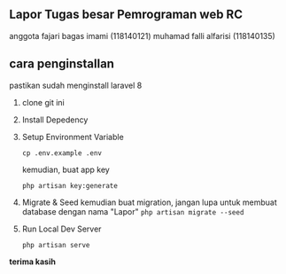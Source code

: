 ## Lapor Tugas besar Pemrograman web RC

anggota 
fajari bagas imami (118140121)
muhamad falli alfarisi (118140135)


## cara penginstallan

pastikan sudah menginstall laravel 8 
 1. clone git ini 
 2. Install Depedency
 3. Setup Environment Variable
	 
	`cp .env.example .env`

	kemudian, buat app key
	
	`php artisan key:generate`
 4. Migrate & Seed
 kemudian buat migration, jangan lupa untuk membuat database dengan nama "Lapor"
	`php artisan migrate --seed`
5. Run Local Dev Server
	
	`php artisan serve`
	
**terima kasih**
